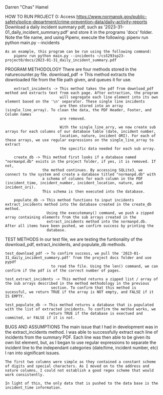 Darren "Chas" Hamel

HOW TO RUN PROJECT 0:
    Access https://www.normanok.gov/public-safety/police-department/crime-prevention-data/daily-activity-reports
    Download a daily incident summary pdf, such as '2023-31-01_daily_incident_summary.pdf' and store it in the programs 'docs' folder.
    Note the file name, and using Pipenv, execute the following:
        pipenv run python main.py --incidents <filepath in docs folder>

    As an example, this program can be run using the following command:
        pipenv run python main.py --incidents ~/cs5293sp23-project0/docs/2023-01-31_daily_incident_summary.pdf



PROGRAM METHODOLOGY
    There are four methods stored in the naturecounter.py file.
        download_pdf -> This method extracts the downloaded file from the file path given, and queues it for use.

        extract_incidents -> This method takes the pdf from download_pdf method and extracts text from each page. After extraction, the program
                             will segregate each line element into its own element based on the '\n' separator. These single line incidents
                             are then stored into an array (single_line_array). To clean the data, the PDF Header, Footer, and Column names
                             are removed.
   
                             With the single_line_arry, we now create sub arrays for each columns of our database table (date, incident number,
                             location, nature, incident ORI). For each of these arrays, we use regular expressions on the single_line_array to extract
                             the specific data needed for each sub array. 

        create_db -> This method first looks if a database named "normanpd.db" exists in the project folder, if yes, it is removed. If not,
                     the method continues. By accessing SQLite3, we connect to the system and create a database titled "normanpd.db" with
                     a schema of columns for each column in the PDF (incident_time, incident_number, incident_location, nature, and incident_ori).
                     This schema is then executed into the database.

        populate_db -> This method functions to input incidents extract_incidents method into the database created in the create_db method.
                       Using the executemany() command, we push a zipped array containing elements from the sub arrays created in the
                       extract_incidents method into the normanpd.db. After all items have been pushed, we confirm success by printing the
                       database.   


TEST METHODS
    In our test file, we are testing the funtionality of the download_pdf, extract_incidents, and populate_db methods.

    test_download_pdf -> To confirm success, we pull the '2023-01-31_daily_incident_summary.pdf' from the project docs folder and use pypdf
                         to read the file. Using the len() command, we can confirm if the pdf is of the correct number of pages.

    test_extract_incidents -> This method returns a zipped list / array of the sub arrays described in the method methodology in the previous
                         section. To confirm that this method is sucessful, we return TRUE if the array is NOT empty, and FALSE if it IS EMPTY.

    test_populate_db -> This method returns a database that is populated with the list of extracted incidents. To confirm the method works, we 
                        return TRUE if the database is exectued and commited, or FALSE if it is not.


BUGS AND ASSUMPTIONS
    The main issue that I had in development was in  the extract_incidents method. I was able to successfully extract each line of incidents
    from the summary PDF. Each line was then able to be given its own list element, but, as I began to use regular expressions to separate
    the incident line to the independant categories (date/time, incident number, etc) I ran into significant issues.

    The first two columns were simple as they contained a constant scheme of digits and special characters. As I moved on to the address and
    nature columns, I could not establish a good regex scheme that would work consistently.

    In light of this, the only data that is pushed to the data base is the incident_time information.
